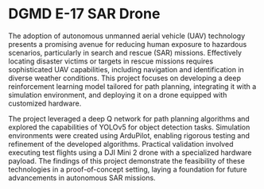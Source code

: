 # DGMD E-17 SAR Drone
The adoption of autonomous unmanned aerial vehicle (UAV) technology presents a promising avenue for reducing human exposure to hazardous scenarios, particularly in search and rescue (SAR) missions. Effectively locating disaster victims or targets in rescue missions requires sophisticated UAV capabilities, including navigation and identification in diverse weather conditions. This project focuses on developing a deep reinforcement learning model tailored for path planning, integrating it with a simulation environment, and deploying it on a drone equipped with customized hardware.

The project leveraged a deep Q network for path planning algorithms and explored the capabilities of YOLOv5 for object detection tasks. Simulation environments were created using ArduPilot, enabling rigorous testing and refinement of the developed algorithms. Practical validation involved executing test flights using a DJI Mini 2 drone with a specialized hardware payload. The findings of this project demonstrate the feasibility of these technologies in a proof-of-concept setting, laying a foundation for future advancements in autonomous SAR missions.
